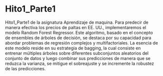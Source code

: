 # Hito1_Parte1
Hito1_Parte1 de la asignatura Aprendizaje de maquina.
Para predecir de manera efectiva los precios de paltas en EE. UU., implementaremos el 
modelo Random Forest Regressor. Este algoritmo, basado en el concepto de ensembles 
de árboles de decisión, se destaca por su capacidad para abordar problemas de regresión 
complejos y multifactoriales. La esencia de este modelo reside en su estrategia de bagging, 
la cual consiste en entrenar múltiples árboles sobre diferentes subconjuntos aleatorios del 
conjunto de datos y luego combinar sus predicciones de manera que se reduzca la varianza, 
se mitigue el sobreajuste y se incremente la robustez de las predicciones.

